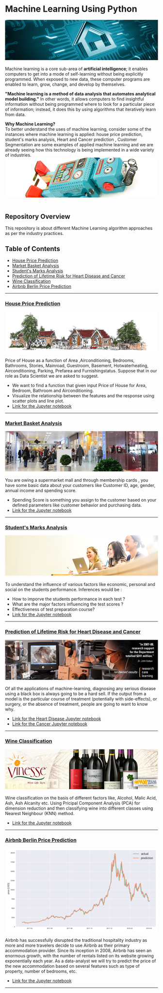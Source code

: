 # Machine Learning Using Python
![image.png](image/Post-The-Source-Short-Newsletter-Create-A-Smart-Home.jpg)<br><br>
Machine learning is a core sub-area of __artificial intelligence__; it enables computers to get into a mode of self-learning without 
being explicitly programmed. When exposed to new data, these computer programs are enabled to learn, grow, change, and develop
by themselves.<br>

__"Machine learning is a method of data analysis that automates analytical model building."__ In other words, it allows computers to find insightful information without being programmed where to look for a particular piece of information; instead, it does this by using algorithms that iteratively learn from data.<br>

__Why Machine Learning?__<br>
To better understand the uses of machine learning, consider some of the instances where machine learning is applied: house price prediction, student's marks analysis, Heart and Cancer prediction , Customer Segmentation are some examples of applied machine learning and we are already seeing how this technology is being implemented in a wide variety of industries.<br>
![image.png](image/robo.jpg)<br><br>

## Repository Overview
This repository is about different Machine Learning algorithm approaches as per the industry practices.

## Table of Contents
- [House Price Prediction](#section1)<br>
- [Market Basket Analysis](#section2)<br>
- [Student's Marks Analysis](#section3)<br>
- [Prediction of Lifetime Risk for Heart Disease and Cancer](#section4)<br>
- [Wine Classification](#section5)<br>
- [Airbnb Berlin Price Prediction](#section6)<br>


___
<a id=section1></a>
### [House Price Prediction](./HousePricePrediction)
![image.jpg](image/headerimage.png)<br><br>
Price of House as a function of Area ,Airconditioning, Bedrooms, Bathrooms, Stories, Mainroad, Guestroom, Basement, Hotwaterheating, Airconditioning, Parking, Prefarea and Furnishingstatus. Suppose that in our role as Data Scientist we are asked to suggest.
  * We want to find a function that given input Price of House for Area, Bedroom, Bathroom and Airconditioning.
  * Visualize the relationship between the features and the response using scatter plots and line plot.
  * [Link for the Jupyter notebook](./HousePricePrediction/HousePriceanalysis.ipynb)

___
<a id=section2></a>
### [Market Basket Analysis](./MarketBasketAnalysis)
![image.jpg](image/retail-localization-campaign-compliance-trendagram.jpg)<br><br>
You are owing a supermarket mall and through membership cards , you have some basic data about your customers like 
Customer ID, age, gender, annual income and spending score.
 * Spending Score is something you assign to the customer based on your defined parameters like customer behavior and purchasing data.
 * [Link for the Jupyter notebook](./MarketBasketAnalysis/Analysis.ipynb)
 
___ 
<a id=section3></a>
### [Student's Marks Analysis](./students-performance-in-exams)
![image.jpg](image/rs50460_160509_0588_cropped.jpg)<br><br>
To understand the influence of various factors like economic, personal and social on the students performance.
Inferences would be :
* How to imporve the students performance in each test ?
* What are the major factors influencing the test scores ?
* Effectiveness of test preparation course?
* [Link for the Jupyter notebook](./students-performance-in-exams/Markspredictions.ipynb)

___
<a id=section4></a>
### [Prediction of Lifetime Risk for Heart Disease and Cancer](./Prediction-of-Lifetime-Risk_HeartDisease-Cancer)
![image.jpg](image/Research6_sm.jpg)<br><br>
Of all the applications of machine-learning, diagnosing any serious disease using a black box is always going to be a hard sell. If the output from a model is the particular course of treatment (potentially with side-effects), or surgery, or the absence of treatment, people are going to want to know why.
 * [Link for the Heart Disease Jupyter notebook](./Prediction-of-Lifetime-Risk_HeartDisease-Cancer/HeartDisease/Heart.ipynb)
 * [Link for the Cancer Jupyter notebook](./Prediction-of-Lifetime-Risk_HeartDisease-Cancer/Cancer/Cancer.ipynb)

___
<a id=section5></a>
### [Wine Classification](Wine-Classification)
![image.jpg](image/Vinesse-Wine-Club.jpg)<br><br>
Wine classification on the basis of different factors like, Alcohol, Malic Acid, Ash, Ash Alcanity etc. Using Pricipal Component Analysis (PCA) for dimension reduction and then classifying wine into different classes using Nearest Neighbour (KNN) method.
 * [Link for the Jupyter notebook](./Wine-Classification/Wine-Classification.ipynb) 
___

<a id=section6></a>
### [Airbnb Berlin Price Prediction](Airbnb_Berlin_Price_Prediction)
![image.jpg](image/1_yvJxjj91bptjak3Xy3i1oQ.png)<br><br>
Airbnb has successfully disrupted the traditional hospitality industry as more and more travelers decide to use Airbnb as their primary accommodation provider. Since its inception in 2008, Airbnb has seen an enormous growth, with the number of rentals listed on its website growing exponentially each year. As a data-analyst we will try to predict the price of the new accommodation based on several features such as type of property, number of bedrooms, etc.
 * [Link for the Jupyter notebook](./Airbnb_Berlin_Price_Prediction/Assessment1.ipynb) 

___
